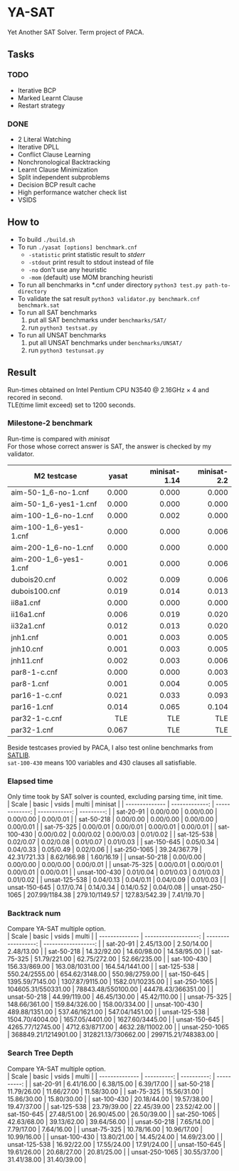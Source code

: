 # YA-SAT
Yet Another SAT Solver. Term project of PACA.


## Tasks

### TODO
- Iterative BCP
- Marked Learnt Clause
- Restart strategy

### DONE
- 2 Literal Watching
- Iterative DPLL
- Conflict Clause Learning
- Nonchronological Backtracking
- Learnt Clause Minimization
- Split independent subproblems
- Decision BCP result cache
- High performance watcher check list
- VSIDS


## How to
- To build `./build.sh`  
- To run `./yasat [options] benchmark.cnf`  
    - `-statistic` print statistic result to _stderr_  
    - `-stdout` print result to stdout instead of file  
    - `-no` don't use any heuristic  
    - `-mom` (default) use MOM branching heuristi
- To run all benchmarks in *.cnf under directory `python3 test.py path-to-directory`  
- To validate the sat result `python3 validator.py benchmark.cnf benchmark.sat`  
- To run all SAT benchmarks  
    1. put all SAT benchmarks under `benchmarks/SAT/`  
    2. run `python3 testsat.py`  
- To run all UNSAT benchmarks  
    1. put all UNSAT benchmarks under `benchmarks/UNSAT/`
    2. run `python3 testunsat.py`

## Result
Run-times obtained on Intel Pentium CPU N3540 @ 2.16GHz × 4 and recored in second.  
TLE(time limit exceed) set to 1200 seconds.  

### Milestone-2 benchmark
Run-time is compared with _minisat_  
For those whose correct answer is SAT, the answer is checked by my validator.  

| M2 testcase            | yasat | minisat-1.14 | minisat-2.2 |
| ---------------------- | ----: | -----------: | ----------: |
| aim-50-1_6-no-1.cnf    | 0.000 |        0.000 |       0.000 |
| aim-50-1_6-yes1-1.cnf  | 0.000 |        0.000 |       0.000 |
| aim-100-1_6-no-1.cnf   | 0.000 |        0.002 |       0.000 |
| aim-100-1_6-yes1-1.cnf | 0.000 |        0.000 |       0.006 |
| aim-200-1_6-no-1.cnf   | 0.000 |        0.000 |       0.000 |
| aim-200-1_6-yes1-1.cnf | 0.001 |        0.000 |       0.006 |
| dubois20.cnf           | 0.002 |        0.009 |       0.006 |
| dubois100.cnf          | 0.019 |        0.014 |       0.013 |
| ii8a1.cnf              | 0.000 |        0.000 |       0.000 |
| ii16a1.cnf             | 0.006 |        0.019 |       0.020 |
| ii32a1.cnf             | 0.012 |        0.013 |       0.020 |
| jnh1.cnf               | 0.001 |        0.003 |       0.005 |
| jnh10.cnf              | 0.001 |        0.003 |       0.005 |
| jnh11.cnf              | 0.002 |        0.003 |       0.006 |
| par8-1-c.cnf           | 0.000 |        0.000 |       0.003 |
| par8-1.cnf             | 0.001 |        0.004 |       0.005 |
| par16-1-c.cnf          | 0.021 |        0.033 |       0.093 |
| par16-1.cnf            | 0.014 |        0.065 |       0.104 |
| par32-1-c.cnf          |   TLE |          TLE |         TLE |
| par32-1.cnf            | 0.067 |          TLE |         TLE |


Beside testcases provied by PACA, I also test online benchmarks from [SATLIB](http://www.cs.ubc.ca/~hoos/SATLIB/benchm.html).  
`sat-100-430` means 100 variables and 430 clauses all satisfiable.  

### Elapsed time
Only time took by SAT solver is counted, excluding parsing time, init time.  
| Scale          |          basic |          vsids |         multi |    minisat |
| -------------- | -------------: | -------------: | ------------: | ---------: |
| sat-20-91      |      0.00/0.00 |      0.00/0.00 |     0.00/0.00 |  0.00/0.01 |
| sat-50-218     |      0.00/0.00 |      0.00/0.00 |     0.00/0.00 |  0.00/0.01 |
| sat-75-325     |      0.00/0.01 |      0.00/0.01 |     0.00/0.01 |  0.00/0.01 |
| sat-100-430    |      0.00/0.02 |      0.00/0.02 |     0.00/0.03 |  0.01/0.02 |
| sat-125-538    |      0.02/0.07 |      0.02/0.08 |     0.01/0.07 |  0.01/0.03 |
| sat-150-645    |      0.05/0.34 |      0.04/0.33 |     0.05/0.49 |  0.02/0.06 |
| sat-250-1065   |   39.24/367.79 |   42.31/721.33 |   8.62/166.98 | 1.60/16.19 |
| unsat-50-218   |      0.00/0.00 |      0.00/0.00 |     0.00/0.00 |  0.00/0.01 |
| unsat-75-325   |      0.00/0.01 |      0.00/0.01 |     0.00/0.01 |  0.00/0.01 |
| unsat-100-430  |      0.01/0.04 |      0.01/0.03 |     0.01/0.03 |  0.01/0.02 |
| unsat-125-538  |      0.04/0.13 |      0.04/0.11 |     0.04/0.09 |  0.01/0.03 |
| unsat-150-645  |      0.17/0.74 |      0.14/0.34 |     0.14/0.52 |  0.04/0.08 |
| unsat-250-1065 | 207.99/1184.38 | 279.10/1149.57 | 127.83/542.39 | 7.41/19.70 |


### Backtrack num
Compare YA-SAT multiple option.  
| Scale          |                basic |               vsids |               multi |
| -------------- | -------------------: | ------------------: | ------------------: |
| sat-20-91      |           2.45/13.00 |          2.50/14.00 |          2.48/13.00 |
| sat-50-218     |          14.32/92.00 |         14.60/98.00 |         14.58/95.00 |
| sat-75-325     |         51.79/221.00 |        62.75/272.00 |        52.66/235.00 |
| sat-100-430    |        156.33/869.00 |      163.08/1031.00 |      164.54/1441.00 |
| sat-125-538    |       550.24/2555.00 |      654.62/3148.00 |      550.98/2759.00 |
| sat-150-645    |      1395.59/7145.00 |     1307.87/9115.00 |    1582.01/10235.00 |
| sat-250-1065   |  104605.31/550331.00 |  78843.48/550100.00 |  44478.43/366351.00 |
| unsat-50-218   |         44.99/119.00 |        46.45/130.00 |        45.42/110.00 |
| unsat-75-325   |        148.66/361.00 |       159.84/326.00 |       158.00/334.00 |
| unsat-100-430  |       489.88/1351.00 |      537.46/1621.00 |      547.04/1451.00 |
| unsat-125-538  |      1504.70/4004.00 |     1657.05/4401.00 |     1627.60/3445.00 |
| unsat-150-645  |     4265.77/12745.00 |     4712.63/8717.00 |    4632.28/11002.00 |
| unsat-250-1065 | 368849.21/1214901.00 | 312821.13/730662.00 | 299715.21/748383.00 |


### Search Tree Depth
Compare YA-SAT multiple option.  
| Scale          |       basic |       vsids |       multi |
| -------------- | ----------: | ----------: | ----------: |
| sat-20-91      |  6.41/16.00 |  6.38/15.00 |  6.39/17.00 |
| sat-50-218     | 11.79/26.00 | 11.66/27.00 | 11.58/30.00 |
| sat-75-325     | 15.56/31.00 | 15.86/30.00 | 15.80/30.00 |
| sat-100-430    | 20.18/44.00 | 19.57/38.00 | 19.47/37.00 |
| sat-125-538    | 23.79/39.00 | 22.45/39.00 | 23.52/42.00 |
| sat-150-645    | 27.48/51.00 | 26.90/45.00 | 26.50/39.00 |
| sat-250-1065   | 42.63/68.00 | 39.13/62.00 | 39.64/56.00 |
| unsat-50-218   |  7.65/14.00 |  7.79/17.00 |  7.64/16.00 |
| unsat-75-325   | 10.78/16.00 | 10.96/17.00 | 10.99/16.00 |
| unsat-100-430  | 13.80/21.00 | 14.45/24.00 | 14.69/23.00 |
| unsat-125-538  | 16.92/22.00 | 17.55/24.00 | 17.91/24.00 |
| unsat-150-645  | 19.61/26.00 | 20.68/27.00 | 20.81/25.00 |
| unsat-250-1065 | 30.55/37.00 | 31.41/38.00 | 31.40/39.00 |
